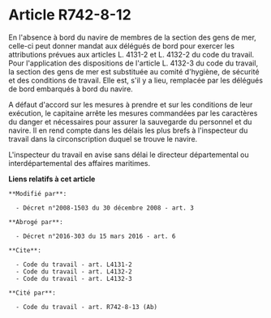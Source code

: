# Article R742-8-12

En l'absence à bord du navire de membres de la section des gens de mer, celle-ci peut donner mandat aux délégués de bord pour
exercer les attributions prévues aux articles L. 4131-2 et L. 4132-2 du code du travail. Pour l'application des dispositions
de l'article L. 4132-3 du code du travail, la section des gens de mer est substituée au comité d'hygiène, de sécurité et des
conditions de travail. Elle est, s'il y a lieu, remplacée par les délégués de bord embarqués à bord du navire.

A défaut d'accord sur les mesures à prendre et sur les conditions de leur exécution, le capitaine arrête les mesures
commandées par les caractères du danger et nécessaires pour assurer la sauvegarde du personnel et du navire. Il en rend
compte dans les délais les plus brefs à l'inspecteur du travail dans la circonscription duquel se trouve le navire.

L'inspecteur du travail en avise sans délai le directeur départemental ou interdépartemental des affaires maritimes.

**Liens relatifs à cet article**

	**Modifié par**:

	  - Décret n°2008-1503 du 30 décembre 2008 - art. 3

	**Abrogé par**:

	  - Décret n°2016-303 du 15 mars 2016 - art. 6

	**Cite**:

	  - Code du travail - art. L4131-2
	  - Code du travail - art. L4132-2
	  - Code du travail - art. L4132-3

	**Cité par**:

	  - Code du travail - art. R742-8-13 (Ab)

